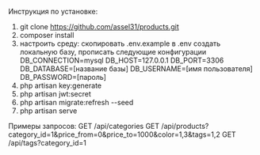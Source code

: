 Инструкция по установке:

1) git clone https://github.com/assel31/products.git
2) composer install
3) настроить среду: скопировать .env.example в .env создать локальную базу, прописать следующие конфигурации
DB_CONNECTION=mysql
DB_HOST=127.0.0.1
DB_PORT=3306
DB_DATABASE=[название базы]
DB_USERNAME=[имя пользователя]
DB_PASSWORD=[пароль]
4) php artisan key:generate
5) php artisan jwt:secret
6) php artisan migrate:refresh --seed
7) php artisan serve

Примеры запросов:
GET /api/categories
GET /api/products?category_id=1&price_from=0&price_to=1000&color=1,3&tags=1,2
GET /api/tags?category_id=1